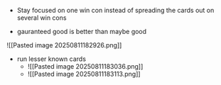 
- Stay focused on one win con instead of spreading the cards out on several win cons

- gauranteed good is better than maybe good

![[Pasted image 20250811182926.png]]

- run lesser known cards
	- ![[Pasted image 20250811183036.png]]
	- ![[Pasted image 20250811183113.png]]